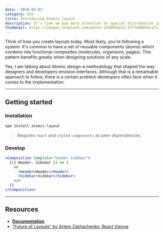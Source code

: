 ```yaml
---
date: '2019-03-01'
category: OSS
title: Introducing Atomic layout
description: It's time we pay more attention to spacial distrubution in our layouts. Not only it would make a layout more flexible, but it would dramatically improve its readability and maintainability.
thumbnail: https://images.unsplash.com/photo-1550956213-57f7d80854ca?ixlib=rb-1.2.1&ixid=eyJhcHBfaWQiOjEyMDd9&auto=format&fit=crop&w=1350&q=80
---
```


Think of how you create layouts today. Most likely, you're following a system. It's common to have a set of reusable components (atoms) which combine into functional composites (molecules, organisms, pages). This pattern benefits greatly when designing solutions of any scale.

Yes, I am talking about Atomic design-a methodology that shaped the way designers and developers envision interfaces. Although that is a remarkable approach to follow, there is a certain problem developers often face when it comes to the implementation.

---

## Getting started

### Installation

```bash
npm install atomic-layout
```

> Requires `react` and `styled-components` as peer dependencies.

### Develop

```jsx
<Composition template="header sidebar">
  {({ Header, Sibedar }) => (
    <>
      <Header>Header</Header>
      <Sidebar>Sidebar</Sidebar>
    </>
  )}
</Composition>
```

---

## Resources

- [**Documentation**](https://redd.gitbook.io/atomic-layout)
- ["Future of Layouts" by Artem Zakhachenko, React Vienna](https://www.youtube.com/watch?v=x_93DjN_bUA)
  <!-- - [Full-page example (ZEIT)](#) -->
